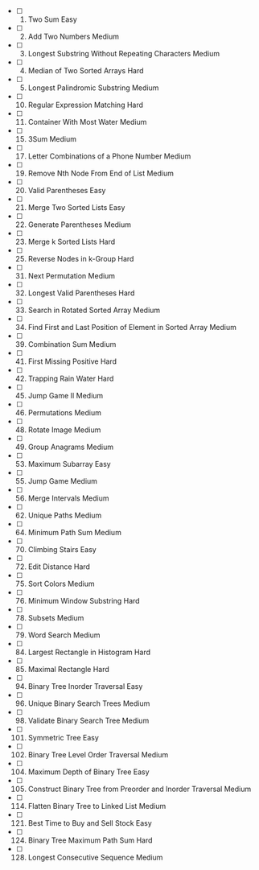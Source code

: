 - [  ] 1. Two Sum Easy

- [  ] 2. Add Two Numbers Medium

- [  ] 3. Longest Substring Without Repeating Characters Medium

- [  ] 4. Median of Two Sorted Arrays Hard

- [  ] 5. Longest Palindromic Substring Medium

- [  ] 10. Regular Expression Matching Hard

- [  ] 11. Container With Most Water Medium

- [  ] 15. 3Sum Medium

- [  ] 17. Letter Combinations of a Phone Number Medium

- [  ] 19. Remove Nth Node From End of List Medium

- [  ] 20. Valid Parentheses Easy

- [  ] 21. Merge Two Sorted Lists Easy

- [  ] 22. Generate Parentheses Medium

- [  ] 23. Merge k Sorted Lists Hard

- [  ] 25. Reverse Nodes in k-Group Hard

- [  ] 31. Next Permutation Medium

- [  ] 32. Longest Valid Parentheses Hard

- [  ] 33. Search in Rotated Sorted Array Medium

- [  ] 34. Find First and Last Position of Element in Sorted Array Medium

- [  ] 39. Combination Sum Medium

- [  ] 41. First Missing Positive Hard

- [  ] 42. Trapping Rain Water Hard

- [  ] 45. Jump Game II Medium

- [  ] 46. Permutations Medium

- [  ] 48. Rotate Image Medium

- [  ] 49. Group Anagrams Medium

- [  ] 53. Maximum Subarray Easy

- [  ] 55. Jump Game Medium

- [  ] 56. Merge Intervals Medium

- [  ] 62. Unique Paths Medium

- [  ] 64. Minimum Path Sum Medium

- [  ] 70. Climbing Stairs Easy

- [  ] 72. Edit Distance Hard

- [  ] 75. Sort Colors Medium

- [  ] 76. Minimum Window Substring Hard

- [  ] 78. Subsets Medium

- [  ] 79. Word Search Medium

- [  ] 84. Largest Rectangle in Histogram Hard

- [  ] 85. Maximal Rectangle Hard

- [  ] 94. Binary Tree Inorder Traversal Easy

- [  ] 96. Unique Binary Search Trees Medium

- [  ] 98. Validate Binary Search Tree Medium

- [  ] 101. Symmetric Tree Easy

- [  ] 102. Binary Tree Level Order Traversal Medium

- [  ] 104. Maximum Depth of Binary Tree Easy

- [  ] 105. Construct Binary Tree from Preorder and Inorder Traversal Medium

- [  ] 114. Flatten Binary Tree to Linked List Medium

- [  ] 121. Best Time to Buy and Sell Stock Easy

- [  ] 124. Binary Tree Maximum Path Sum Hard

- [  ] 128. Longest Consecutive Sequence Medium
